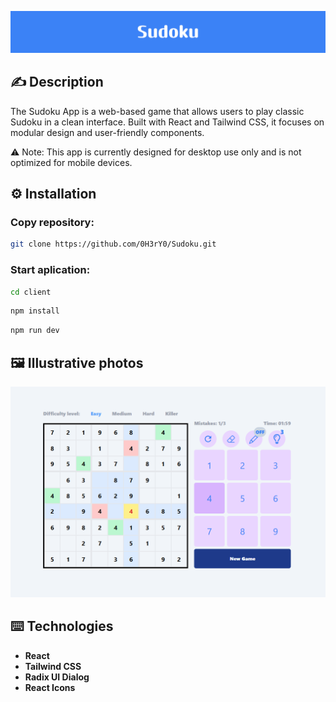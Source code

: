 ![image alt](Sudoku-Banner.png)

## ✍️ Description
The Sudoku App is a web-based game that allows users to play classic Sudoku in a clean interface. Built with React and Tailwind CSS, it focuses on modular design and user-friendly components.

⚠️ Note: This app is currently designed for desktop use only and is not optimized for mobile devices.

## ⚙️ Installation

### Copy repository: 
```bash
git clone https://github.com/0H3rY0/Sudoku.git
```

### Start aplication:

```bash
cd client
```

```bash
npm install
```

```bash
npm run dev
```

## 🖼️ Illustrative photos
![image alt](sudoku-Board.png)

## ⌨️ Technologies
- **React**
- **Tailwind CSS**
- **Radix UI Dialog**
- **React Icons**

